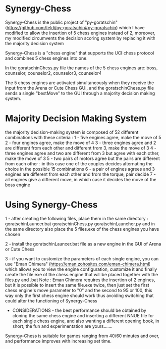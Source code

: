 # Synergy-Chess

Synergy-Chess is the public project of "py-goratschin" (https://github.com/feldi/py-goratschin#py-goratschin)
which I have modified to allow the insertion of 5 chess engines instead of 2, moreover, 
my modified circumvents the decision scoring system by replacing it with the majority decision system

Synergy-Chess is a "chess engine" that supports the UCI chess protocol
and combines 5 chess engines into one.

In the goratschinChess.py file the names of the 5 chess engines are:
boss, counselor, counselor2, counselor3, counselor4

The 5 chess engines are activated simultaneously 
when they receive the input from the Arena or Cute Chess GUI, 
and the goratschinChess.py file sends a single "bestMove" 
to the GUI through a majority decision making system.

# Majority Decision Making System
the majority decision-making system is composed of 52 different combinations with these criteria : 
1 - five engines agree, make the move of 5 
2 - four engines agree, make the move of 4 
3 - three engines agree and 2 are different from each other and different from 3, make the move of 3 
4 - three engines agree and two are different from 3 but agree with each other, make the move of 3 
5 - two pairs of motors agree but the pairs are different from each other : 
in this case one of the couples decides alternating the choice in the possible 15 combinations 
6 - a pair of engines agrees and 3 engines are different from each other and from the torque, pair decide
7 - all engines give a different move, in which case it decides the move of the boss engine

# Using Synergy-Chess

1 - after creating the following files, place them in the same directory : 
goratschinLauncer.bat 
goratschinChess.py 
goratschinLauncher.py 
and in the same directory also place the 5 files.exe of the chess engines you have chosen 

2 - install the goratschinLauncer.bat file as a new engine in the GUI of Arena or Cute Chess 

3 - if you want to customize the parameters of each single engine, you can use "Eman Chimera" 
(https://eman.zohosites.com/eman-chimera.html) which allows you to view the engine configuration, 
customize it and finally create the file.exe of the chess engine that will be placed together with the files.py and .bat 
Note : 
Eman Chimera requires the insertion of 2 engines, but it is possible to insert the same file.exe twice, 
then just set the first chess engine's move parameter to "0" and the second to 95 or 100, 
this way only the first chess engine should work thus avoiding switching that could alter the functioning of Synergy-Chess



- CONSIDERATIONS - 
the best performance should be obtained by cloning the same chess engine 
and inserting a different NNUE file for each single chess engine, 
and also wanting a different opening book, in short, the fun and experimentation are yours....... 

Synergy-Chess is suitable for games ranging from 40/60 minutes and over, and performance improves with increasing set time.
